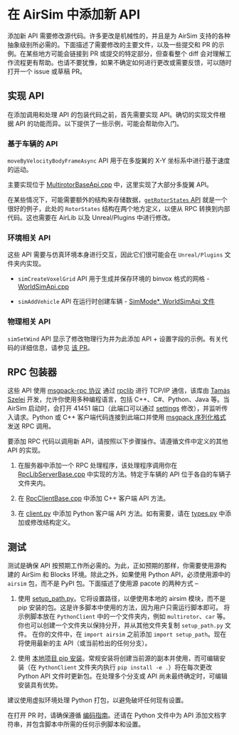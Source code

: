 # 在 AirSim 中添加新 API

添加新 API 需要修改源代码。许多更改是机械性的，并且是为 AirSim 支持的各种抽象级别所必需的。下面描述了需要修改的主要文件，以及一些提交和 PR 的示例。在某些地方可能会链接到 PR 或提交的特定部分，但查看整个 diff 会对理解工作流程更有帮助。也请不要犹豫，如果不确定如何进行更改或需要反馈，可以随时打开一个 issue 或草稿 PR。

## 实现 API

在添加调用和处理 API 的包装代码之前，首先需要实现 API。确切的实现文件根据 API 的功能而异。以下提供了一些示例，可能会帮助你入门。

### 基于车辆的 API

`moveByVelocityBodyFrameAsync` API 用于在多旋翼的 X-Y 坐标系中进行基于速度的运动。

主要实现位于 [MultirotorBaseApi.cpp](https://github.com/microsoft/AirSim/pull/3169/files#diff-29ac01a05077b6e8e1f09221a113f779c952a80dc8823725eb451a9fc5d7de5f) 中，这里实现了大部分多旋翼 API。

在某些情况下，可能需要额外的结构来存储数据，[`getRotorStates` API](https://github.com/microsoft/AirSim/pull/3242) 就是一个很好的例子，此处的 `RotorStates` 结构在两个地方定义，以便从 RPC 转换到内部代码。这也需要在 AirLib 以及 Unreal/Plugins 中进行修改。

### 环境相关 API

这些 API 需要与仿真环境本身进行交互，因此它们很可能会在 `Unreal/Plugins` 文件夹内实现。

- `simCreateVoxelGrid` API 用于生成并保存环境的 binvox 格式的网格 - [WorldSimApi.cpp](https://github.com/microsoft/AirSim/pull/3209/files#diff-89d4ec9b62486b1322e5ba2dd9936b13962f9ed113ec5e35a0678846889c7e2d)

- `simAddVehicle` API 在运行时创建车辆 - [SimMode*, WorldSimApi 文件](https://github.com/microsoft/AirSim/pull/2390/files#diff-fcc0aa1fbc74a924fccd12589295aceeea59074c94256eccba7df3ce85d3a26c)

### 物理相关 API

`simSetWind` API 显示了修改物理行为并为此添加 API + 设置字段的示例。有关代码的详细信息，请参见 [该 PR](https://github.com/microsoft/AirSim/pull/2867)。

## RPC 包装器

这些 API 使用 [msgpack-rpc 协议](https://github.com/msgpack-rpc/msgpack-rpc) 通过 [rpclib](http://rpclib.net/) 进行 TCP/IP 通信，该库由 [Tamás Szelei](https://github.com/sztomi) 开发，允许你使用多种编程语言，包括 C++、C#、Python、Java 等。当 AirSim 启动时，会打开 41451 端口（此端口可以通过 [settings](settings.md) 修改），并监听传入请求。Python 或 C++ 客户端代码连接到此端口并使用 [msgpack 序列化格式](https://msgpack.org) 发送 RPC 调用。

要添加 RPC 代码以调用新 API，请按照以下步骤操作。请遵循文件中定义的其他 API 的实现。

1. 在服务器中添加一个 RPC 处理程序，该处理程序调用你在 [RpcLibServerBase.cpp](https://github.com/microsoft/AirSim/blob/main/AirLib/src/api/RpcLibServerBase.cpp) 中实现的方法。特定于车辆的 API 位于各自的车辆子文件夹内。

2. 在 [RpcClientBase.cpp](https://github.com/microsoft/AirSim/blob/main/AirLib/src/api/RpcLibClientBase.cpp) 中添加 C++ 客户端 API 方法。

3. 在 [client.py](https://github.com/microsoft/AirSim/blob/main/PythonClient/airsim/client.py) 中添加 Python 客户端 API 方法。如有需要，请在 [types.py](https://github.com/microsoft/AirSim/blob/main/PythonClient/airsim/types.py) 中添加或修改结构定义。

## 测试

测试是确保 API 按预期工作所必需的。为此，正如预期的那样，你需要使用源构建的 AirSim 和 Blocks 环境。除此之外，如果使用 Python API，必须使用源中的 `airsim` 包，而不是 PyPI 包。下面描述了使用源 pacote 的两种方式 –

1. 使用 [setup_path.py](https://github.com/microsoft/AirSim/blob/main/PythonClient/multirotor/setup_path.py)。它将设置路径，以便使用本地的 airsim 模块，而不是 pip 安装的包。这是许多脚本中使用的方法，因为用户只需运行脚本即可。
    将示例脚本放在 `PythonClient` 中的一个文件夹内，例如 `multirotor`、`car` 等。你也可以创建一个文件夹以保持分开，并从其他文件夹复制 `setup_path.py` 文件。
    在你的文件中，在 `import airsim` 之前添加 `import setup_path`。现在将使用最新的主 API（或当前检出的任何分支）。

2. 使用 [本地项目 pip 安装](https://pip.pypa.io/en/stable/cli/pip_install/#local-project-installs)。常规安装将创建当前源的副本并使用，而可编辑安装（在 `PythonClient` 文件夹内执行 `pip install -e .`）将在每次更改 Python API 文件时更新包。在处理多个分支或 API 尚未最终确定时，可编辑安装具有优势。

建议使用虚拟环境处理 Python 打包，以避免破坏任何现有设置。

在打开 PR 时，请确保遵循 [编码指南](coding_guidelines.md)。还请在 Python 文件中为 API 添加文档字符串，并包含脚本中所需的任何示例脚本和设置。